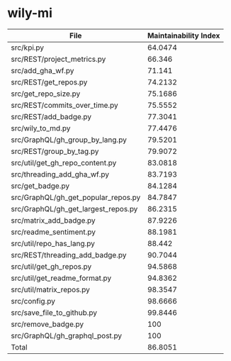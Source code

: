 # wily-mi

| File                                |   Maintainability Index |
| --- | --- |
| src/kpi.py                          |                 64.0474 |
| src/REST/project_metrics.py         |                 66.346  |
| src/add_gha_wf.py                   |                 71.141  |
| src/REST/get_repos.py               |                 74.2132 |
| src/get_repo_size.py                |                 75.1686 |
| src/REST/commits_over_time.py       |                 75.5552 |
| src/REST/add_badge.py               |                 77.3041 |
| src/wily_to_md.py                   |                 77.4476 |
| src/GraphQL/gh_group_by_lang.py     |                 79.5201 |
| src/REST/group_by_tag.py            |                 79.9072 |
| src/util/get_gh_repo_content.py     |                 83.0818 |
| src/threading_add_gha_wf.py         |                 83.7193 |
| src/get_badge.py                    |                 84.1284 |
| src/GraphQL/gh_get_popular_repos.py |                 84.7847 |
| src/GraphQL/gh_get_largest_repos.py |                 86.2315 |
| src/matrix_add_badge.py             |                 87.9226 |
| src/readme_sentiment.py             |                 88.1981 |
| src/util/repo_has_lang.py           |                 88.442  |
| src/REST/threading_add_badge.py     |                 90.7044 |
| src/util/get_gh_repos.py            |                 94.5868 |
| src/util/get_readme_format.py       |                 94.8362 |
| src/util/matrix_repos.py            |                 98.3547 |
| src/config.py                       |                 98.6666 |
| src/save_file_to_github.py          |                 99.8446 |
| src/remove_badge.py                 |                100      |
| src/GraphQL/gh_graphql_post.py      |                100      |
| Total                               |                 86.8051 |
